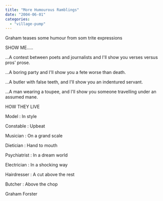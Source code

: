 ```yaml
---
title: "More Humourous Ramblings"
date: "2004-06-01"
categories: 
  - "village-pump"
---
```


Graham teases some humour from som trite expressions

SHOW ME.....

...A contest between poets and journalists and I'll show you verses versus pros' prose.

...A boring party and I'll show you a fete worse than death.

...A butler with false teeth, and I'll show you an indentured servant.

...A man wearing a toupee, and I'll show you someone travelling under an assumed mane.

HOW THEY LIVE

Model : In style

Constable : Upbeat

Musician : On a grand scale

Dietician : Hand to mouth

Psychiatrist : In a dream world

Electrician : In a shocking way

Hairdresser : A cut above the rest

Butcher : Above the chop

Graham Forster
